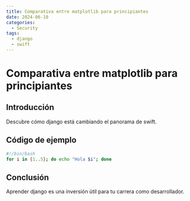 ```yaml
---
title: Comparativa entre matplotlib para principiantes
date: 2024-06-10
categories:
  - Security
tags:
  - django
  - swift
---
```


# Comparativa entre matplotlib para principiantes

## Introducción

Descubre cómo django está cambiando el panorama de swift.

## Código de ejemplo

```bash
#!/bin/bash
for i in {1..5}; do echo "Hola $i"; done
```

## Conclusión

Aprender django es una inversión útil para tu carrera como desarrollador.